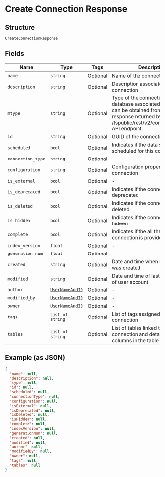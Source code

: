 
# Create Connection Response

## Structure

`CreateConnectionResponse`

## Fields

| Name | Type | Tags | Description |
|  --- | --- | --- | --- |
| `name` | `string` | Optional | Name of the connection |
| `description` | `string` | Optional | Description associated with the connection |
| `mtype` | `string` | Optional | Type of the connection. The database associated with this type can be obtained from the response returned by the /tspublic/rest/v2/connection/types API endpoint. |
| `id` | `string` | Optional | GUID of the connection |
| `scheduled` | `bool` | Optional | Indicates if the data sync is scheduled for this connection |
| `connection_type` | `string` | Optional | - |
| `configuration` | `string` | Optional | Configuration properties of the connection |
| `is_external` | `bool` | Optional | - |
| `is_deprecated` | `bool` | Optional | Indicates if the connection is deprecated |
| `is_deleted` | `bool` | Optional | Indicates if the connection is deleted |
| `is_hidden` | `bool` | Optional | Indicates if the connection is hideen |
| `complete` | `bool` | Optional | Indicates if the all the properties of connection is provided |
| `index_version` | `float` | Optional | - |
| `generation_num` | `float` | Optional | - |
| `created` | `string` | Optional | Date and time when user account was created |
| `modified` | `string` | Optional | Date and time of last modification of user account |
| `author` | [`UserNameAndID`](../../doc/models/user-name-and-id.md) | Optional | - |
| `modified_by` | [`UserNameAndID`](../../doc/models/user-name-and-id.md) | Optional | - |
| `owner` | [`UserNameAndID`](../../doc/models/user-name-and-id.md) | Optional | - |
| `tags` | `List of string` | Optional | List of tags assigned to the connection |
| `tables` | `List of string` | Optional | List of tables linked to this connection and details of the columns in the table |

## Example (as JSON)

```json
{
  "name": null,
  "description": null,
  "type": null,
  "id": null,
  "scheduled": null,
  "connectionType": null,
  "configuration": null,
  "isExternal": null,
  "isDeprecated": null,
  "isDeleted": null,
  "isHidden": null,
  "complete": null,
  "indexVersion": null,
  "generationNum": null,
  "created": null,
  "modified": null,
  "author": null,
  "modifiedBy": null,
  "owner": null,
  "tags": null,
  "tables": null
}
```

